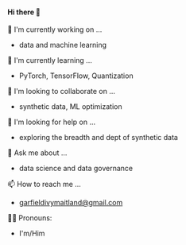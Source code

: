 #### Hi there 👋

🔭 I'm currently working on ...
- data and machine learning

🌱 I'm currently learning ...
- PyTorch, TensorFlow, Quantization

👯 I'm looking to collaborate on ...
- synthetic data, ML optimization

🤔 I'm looking for help on ...
- exploring the breadth and dept of synthetic data

💬 Ask me about ... 
- data science and data governance

📫 How to reach me ...
- garfieldivymaitland@gmail.com

👨‍💻 Pronouns:
- I'm/Him
